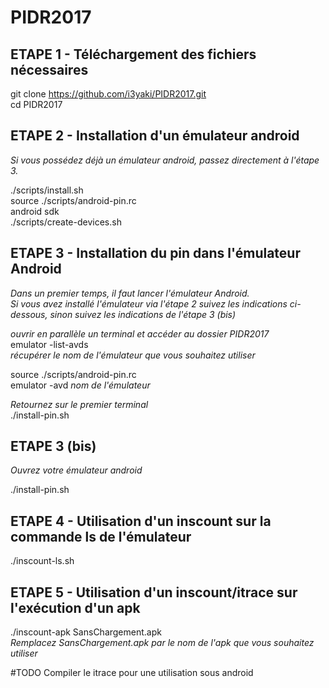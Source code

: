 # PIDR2017

## ETAPE 1 - Téléchargement des fichiers nécessaires
git clone https://github.com/i3yaki/PIDR2017.git  
cd PIDR2017  

## ETAPE 2 - Installation d'un émulateur android
*Si vous possédez déjà un émulateur android, passez directement à l'étape 3.*  

./scripts/install.sh  
source ./scripts/android-pin.rc  
android sdk  
./scripts/create-devices.sh  

## ETAPE 3 - Installation du pin dans l'émulateur Android
*Dans un premier temps, il faut lancer l'émulateur Android.  
Si vous avez installé l'émulateur via l'étape 2 suivez les indications ci-dessous, sinon suivez les indications de l'étape 3 (bis)*   

*ouvrir en parallèle un terminal et accéder au dossier PIDR2017*  
emulator -list-avds  
*récupérer le nom de l'émulateur que vous souhaitez utiliser*  

source ./scripts/android-pin.rc  
emulator -avd *nom de l'émulateur*  

*Retournez sur le premier terminal*  
./install-pin.sh  

## ETAPE 3 (bis)

*Ouvrez votre émulateur android*  

./install-pin.sh  

## ETAPE 4 - Utilisation d'un inscount sur la commande ls de l'émulateur

./inscount-ls.sh  

## ETAPE 5 - Utilisation d'un inscount/itrace sur l'exécution d'un apk
./inscount-apk SansChargement.apk  
*Remplacez SansChargement.apk par le nom de l'apk que vous souhaitez utiliser*  

#TODO
Compiler le itrace pour une utilisation sous android  
